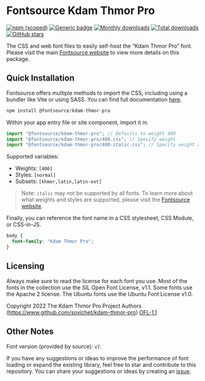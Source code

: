 # Fontsource Kdam Thmor Pro

[![npm (scoped)](https://img.shields.io/npm/v/@fontsource/kdam-thmor-pro?color=brightgreen)](https://www.npmjs.com/package/@fontsource/kdam-thmor-pro) [![Generic badge](https://img.shields.io/badge/fontsource-passing-brightgreen)](https://github.com/fontsource/fontsource) [![Monthly downloads](https://badgen.net/npm/dm/@fontsource/kdam-thmor-pro)](https://github.com/fontsource/fontsource) [![Total downloads](https://badgen.net/npm/dt/@fontsource/kdam-thmor-pro)](https://github.com/fontsource/fontsource) [![GitHub stars](https://img.shields.io/github/stars/fontsource/fontsource.svg?style=social&label=Star)](https://github.com/fontsource/fontsource/stargazers)

The CSS and web font files to easily self-host the “Kdam Thmor Pro” font. Please visit the main [Fontsource website](https://fontsource.org/fonts/kdam-thmor-pro) to view more details on this package.

## Quick Installation

Fontsource offers multiple methods to import the CSS, including using a bundler like Vite or using SASS. You can find full documentation [here](https://fontsource.org/docs/getting-started/introduction).

```javascript
npm install @fontsource/kdam-thmor-pro
```

Within your app entry file or site component, import it in.

```javascript
import "@fontsource/kdam-thmor-pro"; // Defaults to weight 400
import "@fontsource/kdam-thmor-pro/400.css"; // Specify weight
import "@fontsource/kdam-thmor-pro/400-italic.css"; // Specify weight and style
```

Supported variables:
- Weights: `[400]`
- Styles: `[normal]`
- Subsets: `[khmer,latin,latin-ext]`

> Note: `italic` may not be supported by all fonts. To learn more about what weights and styles are supported, please visit the [Fontsource website](https://fontsource.org/fonts/kdam-thmor-pro).

Finally, you can reference the font name in a CSS stylesheet, CSS Module, or CSS-in-JS.

```css
body {
  font-family: "Kdam Thmor Pro";
}
```

## Licensing
Always make sure to read the license for each font you use. Most of the fonts in the collection use the SIL Open Font License, v1.1. Some fonts use the Apache 2 license. The Ubuntu fonts use the Ubuntu Font License v1.0.

Copyright 2022 The Kdam Thmor Pro Project Authors (https://www.github.com/sovichet/kdam-thmor-pro)
[OFL-1.1](https://openfontlicense.org)

## Other Notes
Font version (provided by source): `v7`.

If you have any suggestions or ideas to improve the performance of font loading or expand the existing library, feel free to star and contribute to this repository. You can share your suggestions or ideas by creating an [issue](https://github.com/fontsource/fontsource/issues).